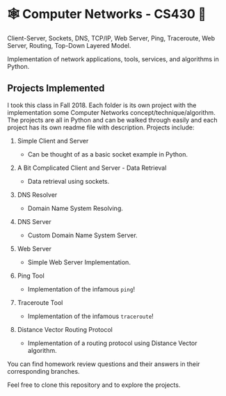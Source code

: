 # :spider_web: Computer Networks - CS430 :satellite:

Client-Server, Sockets, DNS, TCP/IP, Web Server, Ping, Traceroute, Web Server, Routing, Top-Down Layered Model.

Implementation of network applications, tools, services, and algorithms in Python.

## Projects Implemented

I took this class in Fall 2018. Each folder is its own project with the implementation some Computer Networks concept/technique/algorithm. The projects are all in Python and can be walked through easily and each project has its own readme file with description. Projects include:

1. Simple Client and Server
   * Can be thought of as a basic socket example in Python.

2. A Bit Complicated Client and Server - Data Retrieval
    * Data retrieval using sockets.

3. DNS Resolver
    * Domain Name System Resolving.

4. DNS Server
    * Custom Domain Name System Server.

5. Web Server
    * Simple Web Server Implementation.

6. Ping Tool
   * Implementation of the infamous `ping`!

7. Traceroute Tool
   * Implementation of the infamous `traceroute`!

8. Distance Vector Routing Protocol
    * Implementation of a routing protocol using Distance Vector algorithm.

You can find homework review questions and their answers in their corresponding branches.

Feel free to clone this repository and to explore the projects.
